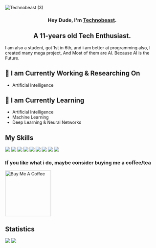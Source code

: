 ![Technobeast (3)](https://github.com/Technobeast7/Technobeast7/assets/125365643/5078d7f8-cf82-456a-b5b0-819cdf47fa51)
<h3 align="center">Hey Dude, I'm <a href="https://www.youtube.com/channel/UCt-NG_fMfj5X6LFtlZnTs_Q" target="_blank" rel="noreferrer">Technobeast</a>.</h3>
<h2 align="center">A 11-years old Tech Enthusiast.</h2> 
I am also a student, got 1st in 6th, and i am better at programming also, I created many mega project, And Most of them are AI. Because AI is the Future.

## 🔭 I am Currently Working & Researching On
- Artificial Intelligence

## 🌱 I am Currently Learning
- Artificial Intelligence
- Machine Learning
- Deep Learning & Neural Networks

## My Skills
![](https://img.shields.io/badge/Python-14354C?style=for-the-badge&logo=python&logoColor=white) ![](https://img.shields.io/badge/Unity-100000?style=for-the-badge&logo=unity&logoColor=white) ![](https://img.shields.io/badge/HTML-239120?style=for-the-badge&logo=html5&logoColor=white) ![](https://img.shields.io/badge/CSS3-1572B6?style=for-the-badge&logo=css3&logoColor=white) ![](https://img.shields.io/badge/TensorFlow-FF6F00?style=for-the-badge&logo=tensorflow&logoColor=white) ![](https://img.shields.io/badge/JavaScript-F7DF1E?style=for-the-badge&logo=javascript&logoColor=black) ![](https://img.shields.io/badge/Java-ED8B00?style=for-the-badge&logo=openjdk&logoColor=white) ![](https://img.shields.io/badge/Tailwind_CSS-38B2AC?style=for-the-badge&logo=tailwind-css&logoColor=white) ![](https://img.shields.io/badge/Flask-000000?style=for-the-badge&logo=flask&logoColor=white)

### If you like what i do, maybe consider buying me a coffee/tea
<a href="https://www.buymeacoffee.com/technobeast" target="_blank"><img src="https://cdn.buymeacoffee.com/buttons/v2/default-red.png" alt="Buy Me A Coffee" width="150" ></a>

## Statistics
![](https://github-readme-stats.vercel.app/api?username=Technobeast7&theme=transparent)
![](https://github-readme-stats.vercel.app/api/top-langs/?username=Technobeast7&theme=transparent)

